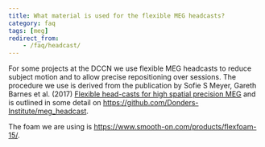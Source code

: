```yaml
---
title: What material is used for the flexible MEG headcasts?
category: faq
tags: [meg]
redirect_from:
    - /faq/headcast/
---
```


For some projects at the DCCN we use flexible MEG headcasts  to reduce subject motion and to allow precise repositioning over sessions. The procedure we use is derived from the publication by Sofie S Meyer, Gareth Barnes et al. (2017) [Flexible head-casts for high spatial precision MEG](https://doi.org/10.1016/j.jneumeth.2016.11.009) and is outlined in some detail on <https://github.com/Donders-Institute/meg_headcast>.

The foam we are using is <https://www.smooth-on.com/products/flexfoam-15/>. 